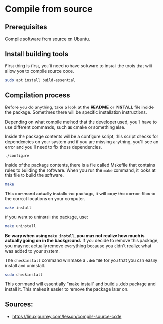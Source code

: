 # Compile from source

## Prerequisites

Compile software from source on Ubuntu.

## Install building tools

First thing is first, you'll need to have software to install the tools that will allow you to compile source code.

```bash
sudo apt install build-essential
```

## Compilation process

Before you do anything, take a look at the __README__ or __INSTALL__ file inside the package. Sometimes there will be specific installation instructions.

Depending on what compile method that the developer used, you'll have to use different commands, such as cmake or something else.

Inside the package contents will be a configure script, this script checks for dependencies on your system and if you are missing anything, you'll see an error and you'll need to fix those dependencies.

```bash
./configure
```

Inside of the package contents, there is a file called Makefile that contains rules to building the software. When you run the ```make``` command, it looks at this file to build the software.

```bash
make
```

This command actually installs the package, it will copy the correct files to the correct locations on your computer.

```bash
make install
```

If you want to uninstall the package, use:

```bash
make uninstall
```

__Be wary when using ```make install```, you may not realize how much is actually going on in the background.__ If you decide to remove this package, you may not actually remove everything because you didn't realize what was added to your system.

The ```checkinstall``` command will make a ```.deb``` file for you that you can easily install and uninstall. 

```bash
sudo checkinstall
```

This command will essentially "make install" and build a .deb package and install it. This makes it easier to remove the package later on.

## Sources:

* https://linuxjourney.com/lesson/compile-source-code
